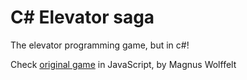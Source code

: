 # C# Elevator saga

The elevator programming game, but in c#!

Check [original game](https://github.com/magwo/elevatorsaga) in JavaScript, by Magnus Wolffelt